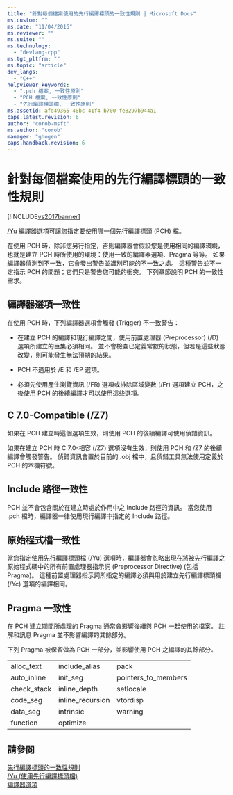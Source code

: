 ```yaml
---
title: "針對每個檔案使用的先行編譯標頭的一致性規則 | Microsoft Docs"
ms.custom: ""
ms.date: "11/04/2016"
ms.reviewer: ""
ms.suite: ""
ms.technology: 
  - "devlang-cpp"
ms.tgt_pltfrm: ""
ms.topic: "article"
dev_langs: 
  - "C++"
helpviewer_keywords: 
  - ".pch 檔案, 一致性原則"
  - "PCH 檔案, 一致性原則"
  - "先行編譯標頭檔, 一致性原則"
ms.assetid: afd49365-48bc-41f4-b700-fe8297b944a1
caps.latest.revision: 6
author: "corob-msft"
ms.author: "corob"
manager: "ghogen"
caps.handback.revision: 6
---
```

# 針對每個檔案使用的先行編譯標頭的一致性規則
[!INCLUDE[vs2017banner](../../assembler/inline/includes/vs2017banner.md)]

[\/Yu](../../build/reference/yu-use-precompiled-header-file.md) 編譯器選項可讓您指定要使用哪一個先行編譯標頭 \(PCH\) 檔。  
  
 在使用 PCH 時，除非您另行指定，否則編譯器會假設您是使用相同的編譯環境，也就是建立 PCH 時所使用的環境：使用一致的編譯器選項、Pragma 等等。  如果編譯器偵測到不一致，它會發出警告並識別可能的不一致之處。  這種警告並不一定指示 PCH 的問題；它們只是警告您可能的衝突。  下列章節說明 PCH 的一致性需求。  
  
## 編譯器選項一致性  
 在使用 PCH 時，下列編譯器選項會觸發 \(Trigger\) 不一致警告：  
  
-   在建立 PCH 的編譯和現行編譯之間，使用前置處理器 \(Preprocessor\) \(\/D\) 選項所建立的巨集必須相同。  並不會檢查已定義常數的狀態，但若是這些狀態改變，則可能發生無法預期的結果。  
  
-   PCH 不適用於 \/E 和 \/EP 選項。  
  
-   必須先使用產生瀏覽資訊 \(\/FR\) 選項或排除區域變數 \(\/Fr\) 選項建立 PCH，之後使用 PCH 的後續編譯才可以使用這些選項。  
  
## C 7.0\-Compatible \(\/Z7\)  
 如果在 PCH 建立時這個選項生效，則使用 PCH 的後續編譯可使用偵錯資訊。  
  
 如果在建立 PCH 時 C 7.0\-相容 \(\/Z7\) 選項沒有生效，則使用 PCH 和 \/Z7 的後續編譯會觸發警告。  偵錯資訊會置於目前的 .obj 檔中，且偵錯工具無法使用定義於 PCH 的本機符號。  
  
## Include 路徑一致性  
 PCH 並不會包含關於在建立時處於作用中之 Include 路徑的資訊。  當您使用 .pch 檔時，編譯器一律使用現行編譯中指定的 Include 路徑。  
  
## 原始程式檔一致性  
 當您指定使用先行編譯標頭檔 \(\/Yu\) 選項時，編譯器會忽略出現在將被先行編譯之原始程式碼中的所有前置處理器指示詞 \(Preprocessor Directive\) \(包括 Pragma\)。  這種前置處理器指示詞所指定的編譯必須與用於建立先行編譯標頭檔 \(\/Yc\) 選項的編譯相同。  
  
## Pragma 一致性  
 在 PCH 建立期間所處理的 Pragma 通常會影響後續與 PCH 一起使用的檔案。  註解和訊息 Pragma 並不影響編譯的其餘部分。  
  
 下列 Pragma 被保留做為 PCH 一部分，並影響使用 PCH 之編譯的其餘部分。  
  
||||  
|-|-|-|  
|alloc\_text|include\_alias|pack|  
|auto\_inline|init\_seg|pointers\_to\_members|  
|check\_stack|inline\_depth|setlocale|  
|code\_seg|inline\_recursion|vtordisp|  
|data\_seg|intrinsic|warning|  
|function|optimize||  
  
## 請參閱  
 [先行編譯標頭的一致性規則](../../build/reference/precompiled-header-consistency-rules.md)   
 [\/Yu \(使用先行編譯標頭檔\)](../../build/reference/yu-use-precompiled-header-file.md)   
 [編譯器選項](../../build/reference/compiler-options.md)